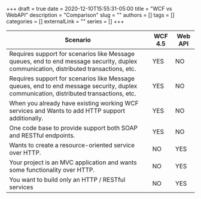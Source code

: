 +++ 
draft = true
date = 2020-12-10T15:55:31-05:00
title = "WCF vs WebAPI"
description = "Comparison"
slug = ""
authors = []
tags = []
categories = []
externalLink = ""
series = []
+++


   Scenario | WCF 4.5 | Web API
------------|---------|--------
       Requires support for scenarios like Message queues, end to end message security, duplex communication, distributed transactions, etc.  | YES     | NO
       Requires support for scenarios like Message queues, end to end message security, duplex communication, distributed transactions, etc.|YES|NO|
       When you already have existing working WCF services and Wants to add HTTP support additionally.|YES|NO|
       One code base to provide support both SOAP and RESTful endpoints.|YES|NO|
       Wants to create a resource-oriented service over HTTP.|NO|YES|
       Your project is an MVC application and wants some functionality over HTTP.|NO|YES|
       You want to build only an HTTP / RESTful services|NO|YES|


